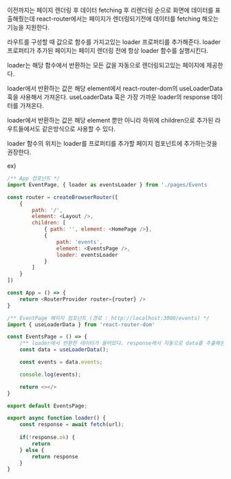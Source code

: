 이전까지는 페이지 렌더링 후 데이터 fetching 후 리렌더링 순으로 화면에 데이터를 표출해줬는데
react-router에서는 페이지가 렌더링되기전에 데이터를 fetching 해오는 기능을 지원한다.

라우트를 구성할 때 값으로 함수를 가지고있는 loader 프로퍼티를 추가해준다.
loader 프로퍼티가 추가된 페이지는 페이지 렌더링 전에 항상 loader 함수를 실행시킨다.

loader는 해당 함수에서 반환하는 모든 값을 자동으로 렌더링되고있는 페이지에 제공한다.

loader에서 반환하는 값은 해당 element에서 react-router-dom의 useLoaderData 훅을 사용해서 가져온다.
useLoaderData 훅은 가장 가까운 loader의 response 데이터를 가져온다.

loader에서 반환하는 값은 해당 element 뿐만 아니라 하위에 children으로 추가된 라우트들에서도 
같은방식으로 사용할 수 있다.

loader 함수의 위치는 loader를 프로퍼티를 추가할 페이지 컴포넌트에 추가하는것을 권장한다.

ex)
```javascript
/** App 컴포넌트 */
import EventPage, { loader as eventsLoader } from './pages/Events

const router = createBrowserRouter([
    {
        path: '/',
        element: <Layout />,
        children: [
            { path: '', element: <HomePage />},
            {
                path: 'events',
                element: <EventsPage />,
                loader: eventsLoader
            }
        ]
    }
])

const App = () => {
    return <RouterProvider router={router} />
}
```

```javascript
/** EventPage 페이지 컴포넌트 (경로 : http://localhost:3000/events) */
import { useLoaderData } from 'react-router-dom'

const EventsPage = () => {
    /** loader에서 반환한 데이터가 들어있다. response에서 자동으로 data를 추출해온다. */
    const data = useLoaderData();

    const events = data.events;

    console.log(events);

    return <></>
}

export default EventsPage;

export async function loader() {
    const response = await fetch(url);
    
    if(!response.ok) {
        return
    } else {
        return response
    }
}

```